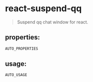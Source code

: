 # react-suspend-qq
> Suspend qq chat window for react.


## properties:
```javascript
AUTO_PROPERTIES
```

## usage:
```jsx
AUTO_USAGE
```
